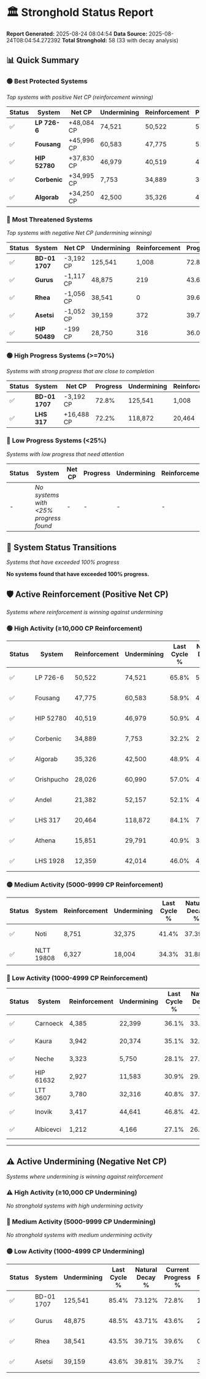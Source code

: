 # 🏛️ Stronghold Status Report

**Report Generated:** 2025-08-24 08:04:54
**Data Source:** 2025-08-24T08:04:54.272392
**Total Stronghold:** 58 (33 with decay analysis)

## 📊 Quick Summary

### 🟢 **Best Protected Systems**
*Top systems with positive Net CP (reinforcement winning)*

| Status | System | Net CP | Undermining | Reinforcement | Progress |
|--------|--------|--------|-------------|---------------|----------|
| ✅ | **LP 726-6** | +48,084 CP | 74,521 | 50,522 | 58.3% |
| ✅ | **Fousang** | +45,996 CP | 60,583 | 47,775 | 52.8% |
| ✅ | **HIP 52780** | +37,830 CP | 46,979 | 40,519 | 46.2% |
| ✅ | **Corbenic** | +34,995 CP | 7,753 | 34,889 | 31.4% |
| ✅ | **Algorab** | +34,250 CP | 42,500 | 35,326 | 44.7% |

### 🔴 **Most Threatened Systems**
*Top systems with negative Net CP (undermining winning)*

| Status | System | Net CP | Undermining | Reinforcement | Progress |
|--------|--------|--------|-------------|---------------|----------|
| ✅ | **BD-01 1707** | -3,192 CP | 125,541 | 1,008 | 72.8% |
| ✅ | **Gurus** | -1,117 CP | 48,875 | 219 | 43.6% |
| ✅ | **Rhea** | -1,056 CP | 38,541 | 0 | 39.6% |
| ✅ | **Asetsi** | -1,052 CP | 39,159 | 372 | 39.7% |
| ✅ | **HIP 50489** | -199 CP | 28,750 | 316 | 36.0% |

### 🟢 **High Progress Systems (>=70%)**
*Systems with strong progress that are close to completion*

| Status | System | Net CP | Progress | Undermining | Reinforcement |
|--------|--------|--------|----------|-------------|---------------|
| ✅ | **BD-01 1707** | -3,192 CP | 72.8% | 125,541 | 1,008 |
| ✅ | **LHS 317** | +16,488 CP | 72.2% | 118,872 | 20,464 |

### 🔴 **Low Progress Systems (<25%)**
*Systems with low progress that need attention*

| Status | System | Net CP | Progress | Undermining | Reinforcement |
|--------|--------|--------|----------|-------------|---------------|
| - | *No systems with <25% progress found* | - | - | - | - |
## 🔄 System Status Transitions
*Systems that have exceeded 100% progress*

**No systems found that have exceeded 100% progress.**

## 🛡️ Active Reinforcement (Positive Net CP)
*Systems where reinforcement is winning against undermining*

### 🟢 High Activity (≥10,000 CP Reinforcement)

| Status | System | Reinforcement | Undermining | Last Cycle % | Natural Decay % | Current Progress % | Current CP | Net CP | Activity |
|--------|--------|---------------|-------------|--------------|-----------------|-------------------|------------|--------|----------|
| ✅ | LP 726-6 | 50,522 | 74,521 | 65.8% | 53.49% | 58.3% | 583,000 | +48,084 | 🟢 High Reinforcement |
| ✅ | Fousang | 47,775 | 60,583 | 58.9% | 48.20% | 52.8% | 528,000 | +45,996 | 🟢 High Reinforcement |
| ✅ | HIP 52780 | 40,519 | 46,979 | 50.9% | 42.42% | 46.2% | 462,000 | +37,830 | 🟢 High Reinforcement |
| ✅ | Corbenic | 34,889 | 7,753 | 32.2% | 27.90% | 31.4% | 314,000 | +34,995 | 🟢 High Reinforcement |
| ✅ | Algorab | 35,326 | 42,500 | 48.9% | 41.28% | 44.7% | 447,000 | +34,250 | 🟢 High Reinforcement |
| ✅ | Orishpucho | 28,026 | 60,990 | 57.0% | 48.29% | 50.9% | 509,000 | +26,072 | 🟢 High Reinforcement |
| ✅ | Andel | 21,382 | 52,157 | 52.1% | 44.92% | 46.9% | 469,000 | +19,797 | 🟢 High Reinforcement |
| ✅ | LHS 317 | 20,464 | 118,872 | 84.1% | 70.55% | 72.2% | 722,000 | +16,488 | 🟢 High Reinforcement |
| ✅ | Athena | 15,851 | 29,791 | 40.9% | 36.38% | 37.9% | 379,000 | +15,199 | 🟢 High Reinforcement |
| ✅ | LHS 1928 | 12,359 | 42,014 | 46.0% | 40.75% | 41.8% | 418,000 | +10,461 | 🟢 High Reinforcement |

### 🟡 Medium Activity (5000-9999 CP Reinforcement)

| Status | System | Reinforcement | Undermining | Last Cycle % | Natural Decay % | Current Progress % | Current CP | Net CP | Activity |
|--------|--------|---------------|-------------|--------------|-----------------|-------------------|------------|--------|----------|
| ✅ | Noti | 8,751 | 32,375 | 41.4% | 37.39% | 38.2% | 382,000 | +8,060 | 🟡 Medium Reinforcement |
| ✅ | NLTT 19808 | 6,327 | 18,004 | 34.3% | 31.88% | 32.5% | 325,000 | +6,175 | 🟡 Medium Reinforcement |

### 🔴 Low Activity (1000-4999 CP Reinforcement)

| Status | System | Reinforcement | Undermining | Last Cycle % | Natural Decay % | Current Progress % | Current CP | Net CP | Activity |
|--------|--------|---------------|-------------|--------------|-----------------|-------------------|------------|--------|----------|
| ✅ | Carnoeck | 4,385 | 22,399 | 36.1% | 33.51% | 33.9% | 338,999 | +3,918 | 🔵 Low Reinforcement |
| ✅ | Kaura | 3,942 | 20,374 | 35.1% | 32.74% | 33.1% | 331,000 | +3,577 | 🔵 Low Reinforcement |
| ✅ | Neche | 3,323 | 5,750 | 28.1% | 27.15% | 27.5% | 275,000 | +3,538 | 🔵 Low Reinforcement |
| ✅ | HIP 61632 | 2,927 | 11,583 | 30.9% | 29.40% | 29.7% | 297,000 | +2,972 | 🔵 Low Reinforcement |
| ✅ | LTT 3607 | 3,780 | 32,316 | 40.8% | 37.31% | 37.6% | 376,000 | +2,929 | 🔵 Low Reinforcement |
| ✅ | Inovik | 3,417 | 44,641 | 46.8% | 42.08% | 42.3% | 423,000 | +2,216 | 🔵 Low Reinforcement |
| ✅ | Albicevci | 1,212 | 4,166 | 27.1% | 26.55% | 26.7% | 267,000 | +1,512 | 🔵 Low Reinforcement |


---

## ⚠️ Active Undermining (Negative Net CP)
*Systems where undermining is winning against reinforcement*

### ⚠️ High Activity (≥10,000 CP Undermining)

*No stronghold systems with high undermining activity*

### 🔶 Medium Activity (5000-9999 CP Undermining)

*No stronghold systems with medium undermining activity*

### 🟡 Low Activity (1000-4999 CP Undermining)

| Status | System | Undermining | Last Cycle % | Natural Decay % | Current Progress % | Reinforcement | Current CP | Net CP | Activity |
|--------|--------|-------------|--------------|-----------------|-------------------|---------------|------------|--------|----------|
| ✅ | BD-01 1707 | 125,541 | 85.4% | 73.12% | 72.8% | 1,008 | 728,000 | -3,192 | 🟡 Low Undermining |
| ✅ | Gurus | 48,875 | 48.5% | 43.71% | 43.6% | 219 | 436,000 | -1,117 | 🟡 Low Undermining |
| ✅ | Rhea | 38,541 | 43.5% | 39.71% | 39.6% | 0 | 396,000 | -1,056 | 🟡 Low Undermining |
| ✅ | Asetsi | 39,159 | 43.6% | 39.81% | 39.7% | 372 | 397,000 | -1,052 | 🟡 Low Undermining |
